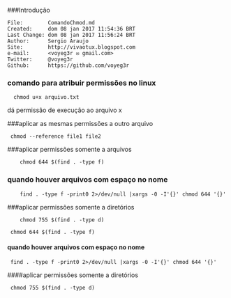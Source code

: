 ###Introdução

    File:		 ComandoChmod.md
    Created:	 dom 08 jan 2017 11:54:36 BRT
    Last Change: dom 08 jan 2017 11:56:24 BRT
    Author:		 Sergio Araujo
    Site:		 http://vivaotux.blogspot.com
    e-mail:      <voyeg3r ✉ gmail.com>
    Twitter:	 @voyeg3r
    Github:      https://github.com/voyeg3r


### comando para atribuir permissões no linux

      chmod u+x arquivo.txt

dá permissão de execução ao arquivo x

###aplicar as mesmas permissões a outro arquivo

     chmod --reference file1 file2

###aplicar permissões somente a arquivos

		chmod 644 $(find . -type f)

### quando houver arquivos com espaço no nome

		find . -type f -print0 2>/dev/null |xargs -0 -I'{}' chmod 644 '{}'

###aplicar permissões somente a diretórios

		chmod 755 $(find . -type d)

     chmod 644 $(find . -type f)

#### quando houver arquivos com espaço no nome

     find . -type f -print0 2>/dev/null |xargs -0 -I'{}' chmod 644 '{}'

####aplicar permissões somente a diretórios

     chmod 755 $(find . -type d)
    
